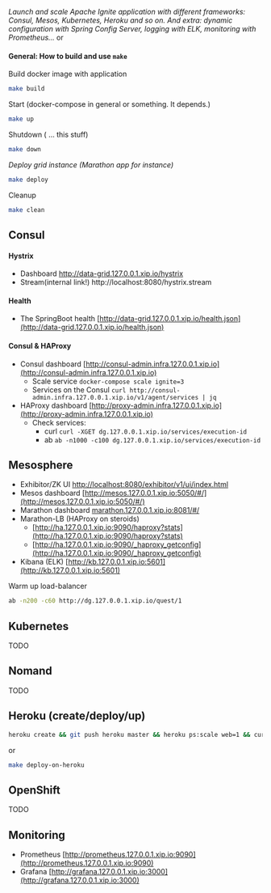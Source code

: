 _Launch and scale Apache Ignite application with different frameworks: Consul, Mesos, Kubernetes, Heroku and so on. And extra: dynamic configuration with Spring Config Server, logging with ELK, monitoring with Prometheus..._ or 
#### General: How to build and use `make`

Build docker image with  application
```bash
make build
```
Start (docker-compose in general or something. It depends.)
```bash
make up
```

Shutdown ( ... this stuff)
```bash
make down
```

_Deploy grid instance (Marathon app for instance)_
```bash
make deploy
```

Cleanup 
```bash
make clean
```

## Consul

#### Hystrix
 * Dashboard http://data-grid.127.0.0.1.xip.io/hystrix
 * Stream(internal link!) http://localhost:8080/hystrix.stream

#### Health
 * The SpringBoot health [http://data-grid.127.0.0.1.xip.io/health.json](http://data-grid.127.0.0.1.xip.io/health.json)  

#### Consul & HAProxy
* Consul dashboard [http://consul-admin.infra.127.0.0.1.xip.io](http://consul-admin.infra.127.0.0.1.xip.io)
    * Scale service ```docker-compose scale ignite=3```
    * Services on the Consul ```curl http://consul-admin.infra.127.0.0.1.xip.io/v1/agent/services | jq```
* HAProxy dashboard [http://proxy-admin.infra.127.0.0.1.xip.io](http://proxy-admin.infra.127.0.0.1.xip.io)
    * Check services:
        + curl ```curl -XGET dg.127.0.0.1.xip.io/services/execution-id```
        + ab ```ab -n1000 -c100 dg.127.0.0.1.xip.io/services/execution-id```

## Mesosphere
* Exhibitor/ZK UI [http://localhost:8080/exhibitor/v1/ui/index.html](http://localhost:8080/exhibitor/v1/ui/index.html)
* Mesos dashboard [http://mesos.127.0.0.1.xip.io:5050/#/](http://mesos.127.0.0.1.xip.io:5050/#/)
* Marathon dashboard [marathon.127.0.0.1.xip.io:8081/#/](http://marathon.127.0.0.1.xip.io:8081)
* Marathon-LB (HAProxy on steroids)
    * [http://ha.127.0.0.1.xip.io:9090/haproxy?stats](http://ha.127.0.0.1.xip.io:9090/haproxy?stats) 
    * [http://ha.127.0.0.1.xip.io:9090/_haproxy_getconfig](http://ha.127.0.0.1.xip.io:9090/_haproxy_getconfig)
* Kibana (ELK) [http://kb.127.0.0.1.xip.io:5601](http://kb.127.0.0.1.xip.io:5601) 

Warm up load-balancer 
```bash 
ab -n200 -c60 http://dg.127.0.0.1.xip.io/quest/1
```

## Kubernetes
TODO

## Nomand
TODO

## Heroku (create/deploy/up)
```bash
heroku create && git push heroku master && heroku ps:scale web=1 && curl https://pure-plateau-77452.herokuapp.com/health | jq
```
or 
```bash
make deploy-on-heroku
```

## OpenShift
TODO


## Monitoring
* Prometheus [http://prometheus.127.0.0.1.xip.io:9090](http://prometheus.127.0.0.1.xip.io:9090)
* Grafana [http://grafana.127.0.0.1.xip.io:3000](http://grafana.127.0.0.1.xip.io:3000)